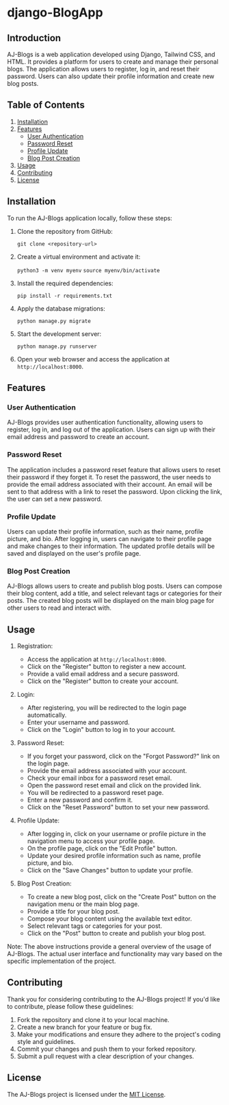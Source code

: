 # django-BlogApp

## Introduction
AJ-Blogs is a web application developed using Django, Tailwind CSS, and HTML. It provides a platform for users to create and manage their personal blogs. The application allows users to register, log in, and reset their password. Users can also update their profile information and create new blog posts.

## Table of Contents
1. [Installation](#installation)
2. [Features](#features)
   - [User Authentication](#user-authentication)
   - [Password Reset](#password-reset)
   - [Profile Update](#profile-update)
   - [Blog Post Creation](#blog-post-creation)
3. [Usage](#usage)
4. [Contributing](#contributing)
5. [License](#license)

## Installation <a name="installation"></a>
To run the AJ-Blogs application locally, follow these steps:

1. Clone the repository from GitHub:
   
   `git clone <repository-url>`
   
   
2. Create a virtual environment and activate it:
   
   `python3 -m venv myenv`
   `source myenv/bin/activate`
   
   
3. Install the required dependencies:
   
   `pip install -r requirements.txt`
   
   
4. Apply the database migrations:
   
   `python manage.py migrate`
   
   
5. Start the development server:
   
   `python manage.py runserver`
   
   
6. Open your web browser and access the application at `http://localhost:8000`.

## Features <a name="features"></a>

### User Authentication <a name="user-authentication"></a>
AJ-Blogs provides user authentication functionality, allowing users to register, log in, and log out of the application. Users can sign up with their email address and password to create an account.

### Password Reset <a name="password-reset"></a>
The application includes a password reset feature that allows users to reset their password if they forget it. To reset the password, the user needs to provide the email address associated with their account. An email will be sent to that address with a link to reset the password. Upon clicking the link, the user can set a new password.

### Profile Update <a name="profile-update"></a>
Users can update their profile information, such as their name, profile picture, and bio. After logging in, users can navigate to their profile page and make changes to their information. The updated profile details will be saved and displayed on the user's profile page.

### Blog Post Creation <a name="blog-post-creation"></a>
AJ-Blogs allows users to create and publish blog posts. Users can compose their blog content, add a title, and select relevant tags or categories for their posts. The created blog posts will be displayed on the main blog page for other users to read and interact with.

## Usage <a name="usage"></a>
1. Registration:
   - Access the application at `http://localhost:8000`.
   - Click on the "Register" button to register a new account.
   - Provide a valid email address and a secure password.
   - Click on the "Register" button to create your account.

2. Login:
   - After registering, you will be redirected to the login page automatically.
   - Enter your username and password.
   - Click on the "Login" button to log in to your account.

3. Password Reset:
   - If you forget your password, click on the "Forgot Password?" link on the login page.
   - Provide the email address associated with your account.
   - Check your email inbox for a password reset email.
   - Open the password reset email and click on the provided link.
   - You will be redirected to a password reset page.
   - Enter a new password and confirm it.
   - Click on the "Reset Password" button to set your new password.

4. Profile Update:
   - After logging in, click on your username or profile picture in the navigation menu to access your profile page.
   - On the profile page, click on the "Edit Profile" button.
   - Update your desired profile information such as name, profile picture, and bio.
   - Click on the "Save Changes" button to update your profile.

5. Blog Post Creation:
   - To create a new blog post, click on the "Create Post" button on the navigation menu or the main blog page.
   - Provide a title for your blog post.
   - Compose your blog content using the available text editor.
   - Select relevant tags or categories for your post.
   - Click on the "Post" button to create and publish your blog post.

Note: The above instructions provide a general overview of the usage of AJ-Blogs. The actual user interface and functionality may vary based on the specific implementation of the project.

## Contributing <a name="contributing"></a>
Thank you for considering contributing to the AJ-Blogs project! If you'd like to contribute, please follow these guidelines:

1. Fork the repository and clone it to your local machine.
2. Create a new branch for your feature or bug fix.
3. Make your modifications and ensure they adhere to the project's coding style and guidelines.
4. Commit your changes and push them to your forked repository.
5. Submit a pull request with a clear description of your changes.

## License <a name="license"></a>
The AJ-Blogs project is licensed under the [MIT License](https://opensource.org/licenses/MIT).
